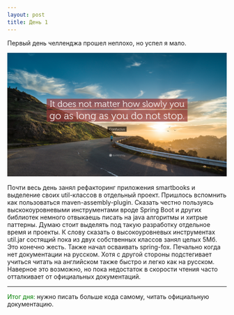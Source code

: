 ```yaml
---
layout: post
title: День 1
---
```


Первый день челленджа прошел неплохо, но успел я мало. 


![Boring motivation](/images/quote1.jpg)

Почти весь день занял рефакторинг приложения smartbooks и выделение своих util-классов в отдельный проект. Пришлось вспомнить как 
пользоваться maven-assembly-plugin. Сказать честно пользуясь выскокоуровневыми инструментами вроде Spring Boot и других библиотек немного отвыкаешь писать на java алгоритмы и хитрые паттерны. Думаю стоит выделять под такую разработку отдельное время и проекты.
К слову сказать о высокоуровневых инструментах util.jar состящий пока из двух собственных классов занял целых 5Мб. Это конечно жесть. Также начал осваивать spring-fox. Печально когда нет документации на русском. Хотя с другой стороны подстегивает учиться читать на английском также быстро и легко как на русском. Наверное это возможно, но пока недостаток в скорости чтения часто отталкивает от официальных документаций.
_ _ _ _
<span style="color: green;">Итог дня:</span> нужно писать больше кода самому, читать официальную документацию. 
